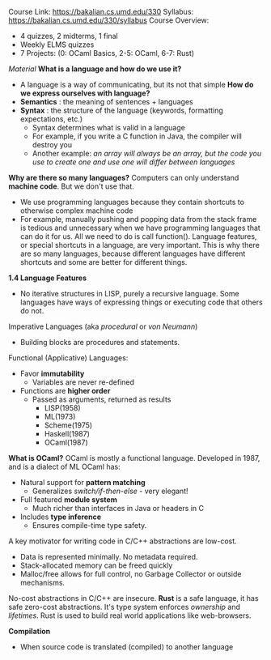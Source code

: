 Course Link: https://bakalian.cs.umd.edu/330
Syllabus: https://bakalian.cs.umd.edu/330/syllabus
Course Overview:
- 4 quizzes, 2 midterms, 1 final
- Weekly ELMS quizzes
- 7 Projects: (0: OCaml Basics, 2-5: OCaml, 6-7: Rust)

*Material*
**What is a language and how do we use it?**
- A language is a way of communicating, but its not that simple
**How do we express ourselves with language?**
- **Semantics** : the meaning of sentences + languages
- **Syntax** : the structure of the language (keywords, formatting expectations, etc.)
	- Syntax determines what is valid in a language
	- For example, if you write a C function in Java, the compiler will destroy you
	- Another example: *an array will always be an array, but the code you use to create one and use one will differ between languages*

**Why are there so many languages?**
Computers can only understand **machine code**. But we don't use that.
- We use programming languages because they contain shortcuts to otherwise complex machine code
- For example, manually pushing and popping data from the stack frame is tedious and unnecessary when we have programming languages that can do it for us. All we need to do is call function().
Language features, or special shortcuts in a language, are very important. This is why there are so many languages, because different languages have different shortcuts and some are better for different things.

**1.4 Language Features**
- No iterative structures in LISP, purely a recursive language.
Some languages have ways of expressing things or executing code that others do not.

Imperative Languages (aka *procedural* or *von Neumann*)
- Building blocks are procedures and statements.

Functional (Applicative) Languages:
- Favor **immutability**
	- Variables are never re-defined
- Functions are **higher order**
	- Passed as arguments, returned as results
		- LISP(1958)
		- ML(1973)
		- Scheme(1975)
		- Haskell(1987)
		- OCaml(1987)

**What is OCaml?**
OCaml is mostly a functional language. Developed in 1987, and is a dialect of ML
OCaml has: 
- Natural support for **pattern matching**
	- Generalizes *switch/if-then-else* - very elegant!
- Full featured **module system**
	- Much richer than interfaces in Java or headers in C
- Includes **type inference**
	- Ensures compile-time type safety.

A key motivator for writing code in C/C++ abstractions are low-cost.
- Data is represented minimally. No metadata required.
- Stack-allocated memory can be freed quickly
- Malloc/free allows for full control, no Garbage Collector or outside mechanisms.

No-cost abstractions in C/C++ are insecure.
**Rust** is a safe language, it has safe zero-cost abstractions. It's type system enforces *ownership* and *lifetimes*. Rust is used to build real world applications like web-browsers.

**Compilation**
- When source code is translated (compiled) to another language